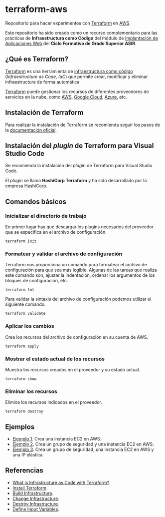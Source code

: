 # terraform-aws

Repositorio para hacer experimentos con [Terraform][1] en [AWS][2].

Este repositorio ha sido creado como un recurso complementario para las prácticas de **Infraestructura como Código** del módulo de [Implantación de Aplicaciones Web][3] del **Ciclo Formativo de Grado Superior ASIR**.

## ¿Qué es Terraform?

[Terraform][1] es una herramienta de [infraestructura como código][4] (_Infraestructure as Code, IaC_) que permite crear, modificar y eliminar infraestructura de forma automática. 

[Terraform][1] puede gestionar los recursos de diferentes proveedores de servicios en la nube, como [AWS][2], [Google Cloud][5], [Azure][6], etc.

## Instalación de Terraform

Para realizar la instalación de Terraform se recomienda seguir los pasos de la [documentación oficial](https://developer.hashicorp.com/terraform/tutorials/aws-get-started/install-cli).

## Instalación del _plugin_ de Terraform para Visual Studio Code

Se recomienda la instalación del _plugin_ de Terraform para Visual Studio Code. 

El _plugin_ se llama **HashiCorp Terraform** y ha sido desarrollado por la empresa HashiCorp.

## Comandos básicos

### Inicializar el directorio de trabajo

En primer lugar hay que descargar los plugins necesarios del proveedor que se especifica en el archivo de configuración.

```
terraform init
```

### Formatear y validar el archivo de configuración

Terraform nos proporciona un comando para formatear el archivo de configuración para que sea más legible. Algunas de las tareas que realiza este comando son, ajustar la indentación, ordenar los argumentos de los bloques de configuración, etc.

```
terraform fmt
```

Para validar la sintaxis del archivo de configuración podemos utilizar el siguiente comando.

```
terraform validate
```

### Aplicar los cambios

Crea los recursos del archivo de configuración en su cuenta de AWS.

```
terraform apply
```

### Mostrar el estado actual de los recursos

Muestra los recursos creados en el proveedor y su estado actual.

``` 
terraform show
```

### Eliminar los recursos

Elimina los recursos indicados en el proveedor.

``` 
terraform destroy
```

## Ejemplos

- [Ejemplo 1](ejemplos/ejemplo-01). Crea una instancia EC2 en AWS.
- [Ejemplo 2](ejemplos/ejemplo-02). Crea un grupo de seguridad y una instancia EC2 en AWS.
- [Ejemplo 3](ejemplos/ejemplo-03). Crea un grupo de seguridad, una instancia EC2 en AWS y una IP elástica.

## Referencias

- [What is Infrastructure as Code with Terraform?](https://developer.hashicorp.com/terraform/tutorials/aws-get-started/infrastructure-as-code).
- [Install Terraform](https://developer.hashicorp.com/terraform/tutorials/aws-get-started/install-cli).
- [Build Infrastructure](https://developer.hashicorp.com/terraform/tutorials/aws-get-started/aws-build).
- [Change Infrastructure](https://developer.hashicorp.com/terraform/tutorials/aws-get-started/aws-change).
- [Destroy Infrastructure](https://developer.hashicorp.com/terraform/tutorials/aws-get-started/aws-destroy).
- [Define Input Variables](https://developer.hashicorp.com/terraform/tutorials/aws-get-started/aws-variables).

[1]: https://www.terraform.io
[2]: https://aws.amazon.com/es/
[3]: https://josejuansanchez.org/iaw/
[4]: https://es.wikipedia.org/wiki/Infraestructura_como_c%C3%B3digo
[5]: https://cloud.google.com
[6]: https://azure.microsoft.com/es-es/